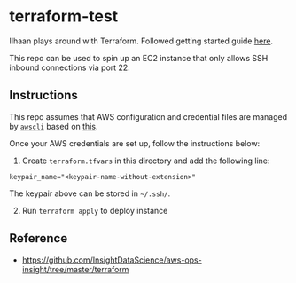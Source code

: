 # terraform-test
Ilhaan plays around with Terraform. Followed getting started guide [here](https://learn.hashicorp.com/terraform/getting-started/). 

This repo can be used to spin up an EC2 instance that only allows SSH inbound connections via port 22. 

## Instructions
This repo assumes that AWS configuration and credential files are managed by [`awscli`](https://aws.amazon.com/cli/) based on [this](https://docs.aws.amazon.com/cli/latest/userguide/cli-configure-files.html). 

Once your AWS credentials are set up, follow the instructions below: 

1. Create `terraform.tfvars` in this directory and add the following line: 
```
keypair_name="<keypair-name-without-extension>"
```
The keypair above can be stored in `~/.ssh/`. 

2. Run `terraform apply` to deploy instance 

## Reference 
* https://github.com/InsightDataScience/aws-ops-insight/tree/master/terraform
